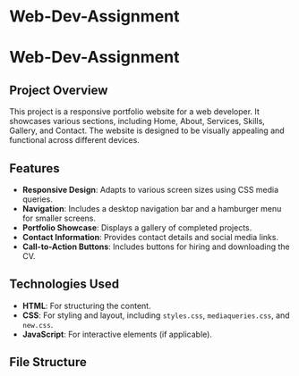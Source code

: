# Web-Dev-Assignment

# Web-Dev-Assignment

## Project Overview
This project is a responsive portfolio website for a web developer. It showcases various sections, including Home, About, Services, Skills, Gallery, and Contact. The website is designed to be visually appealing and functional across different devices.

## Features
- **Responsive Design**: Adapts to various screen sizes using CSS media queries.
- **Navigation**: Includes a desktop navigation bar and a hamburger menu for smaller screens.
- **Portfolio Showcase**: Displays a gallery of completed projects.
- **Contact Information**: Provides contact details and social media links.
- **Call-to-Action Buttons**: Includes buttons for hiring and downloading the CV.

## Technologies Used
- **HTML**: For structuring the content.
- **CSS**: For styling and layout, including `styles.css`, `mediaqueries.css`, and `new.css`.
- **JavaScript**: For interactive elements (if applicable).

## File Structure

